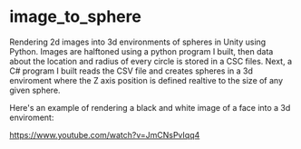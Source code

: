 # image_to_sphere
Rendering 2d images into 3d environments of spheres in Unity using Python. Images are halftoned using a python program I built, then data about the location and radius of every circle is stored in a CSC files. Next, a C# program I built reads the CSV file and creates spheres in a 3d enviroment where the Z axis position is defined realtive to the size of any given sphere. 

Here's an example of rendering a black and white image of a face into a 3d enviroment:

https://www.youtube.com/watch?v=JmCNsPvIqq4
